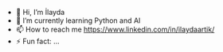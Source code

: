 - 👋 Hi, I’m İlayda
- 🌱 I’m currently learning Python and AI
- 📫 How to reach me https://www.linkedin.com/in/ilaydaartik/
- ⚡ Fun fact: ...

<!---
ilaydaartik/ilaydaartik is a ✨ special ✨ repository because its `README.md` (this file) appears on your GitHub profile.
You can click the Preview link to take a look at your changes.
--->
